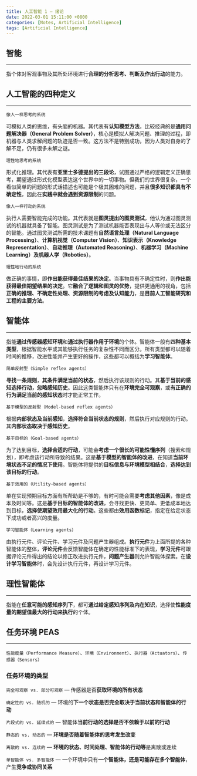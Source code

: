 ```yaml
---
title: 人工智能 1 — 绪论
date: 2022-03-01 15:11:00 +0800
categories: [Notes, Artificial Intelligence]
tags: [Artificial Intelligence]
---
```


## **智能**

---

指个体对客观事物及其所处环境进行**合理的分析思考、判断及作出行动**的能力。



## **人工智能的四种定义**

---

`像人一样思考的系统`

可模拟人类的思维，有头脑的机器。其代表有**认知模型方法**，比较经典的是**通用问题解决器（General Problem Solver）**，核心是模拟人解决问题、推理的过程，即机器与人类求解问题的轨迹是否一致。这方法不是特别成功，因为人类对自身的了解不足，仍有很多未解之谜。



`理性地思考的系统`

形式化推理。其代表有**亚里士多德提出的三段论**，试图通过严格的逻辑定义正确思考，期望通过形式化模型表达这个世界中的一切事物。但我们的世界很复杂，一个看似简单的问题的形式话描述也可能是个极其困难的问题，并且**很多知识都具有不确定性**，因此在**实践中就会遇到资源限制**的问题。



`像人一样行动的系统` 

执行人需要智能完成的功能。其代表就是**图灵提出的图灵测试**，他认为通过图灵测试的机器就具备了智能。图灵测试是为了测试机器能否表现出与人等价或无法区分的智能。通过图灵测试所需的技术课题有**自然语言处理（Natural Language Processing）**、**计算机视觉（Computer Vision）**、**知识表示（Knowledge Representation）**、**自动推理（Automated Reasoning）**、**机器学习（Machine Learning）**及**机器人学（Robotics）**。



`理性地行动的系统`

做正确的事情，即**作出能获得最佳结果的决定**。当事物具有不确定性时，则**作出能获得最佳期望结果的决定**。它**融合了逻辑和图灵的优势**，提供更通用的视角，包括**正确的推理、不确定性处理、资源限制的考虑及认知能力**，是**目前人工智能研究和工程的主要方法**。



## **智能体**

---

指能**通过传感器感知环境**和**通过执行器作用于环境**的个体。智能体一般有**四种基本类型**，根据智能水平或其能够执行任务的复杂性不同而区分。所有类型都可以随着时间的推移，改进性能并产生更好的操作，这些都可以概括为**学习智能体**。

`简单反射型（Simple reflex agents）`

**寻找一条规则**，**其条件满足当前的状态**，然后执行该规则的行动。其**基于当前的感知选择行动，忽略感知历史**。因此这类智能体只有在**环境完全可观察**，或**有正确的行为满足当前的感知状态**时才能正常工作。



`基于模型的反射型（Model-based reflex agents）`

根据**内部状态及当前感知**，**选择符合当前状态的规则**，然后执行对应规则的行动。其**内部状态取决于感知历史**。



`基于目标的（Goal-based agents）`

为了达到目标，**选择合适的行动**，可能会**考虑一个很长的可能性懂序列**（搜索和规划），即考虑该行动所导致的结果。这是**基于模型的智能体的改进**，在知道**当前环境状态不足的情况下使用**。智能体将提供的**目标信息与环境模型相结合**，**选择达到该目标的行动**。



`基于效用的（Utility-based agents）`

单在实现预期目标方面有所帮助是不够的，有时可能会需要**考虑其他因素**，像是成本及时间等。这是**基于目标的智能体的改进**，会寻找更快、更简单、更低成本地达到目标，**选择使期望效用最大化的行动**。这些都由**效用函数标记**，指定在给定状态下成功或者高兴的度量。



`学习智能体（Learning agents）`

由执行元件、评论元件、学习元件及问题产生器组成。**执行元件**为上面所提的各种智能体的整体，**评论元件**会反馈智能体在确定的性能标准下的表现，**学习元件**可跟据评论元件得出的结论以修正改进执行元件，**问题产生器**则允许智能体探索。在**设计学习智能体**时，会先设计执行元件，再设计学习元件。



## **理性智能体**

---

指能在**任意可能的感知序列下**，都可**通过给定感知序列及内在知识**，选择使**性能度量的期望值最大的行动来执行**的个体。



## **任务环境 PEAS**

---

`性能度量（Performance Measure）`、`环境（Environment）`、`执行器（Actuators）`、`传感器（Sensors）`



### **任务环境的类型**

`完全可观察 vs. 部分可观察` — 传感器是否**获取环境的所有状态**

`确定性的 vs. 随机的` — 环境的**下一个状态是否完全取决于当前状态和智能体的行动**

`片段式的 vs. 延续式的` — 智能体**当前行动的选择是否不依赖于以前的行动**

`静态的 vs. 动态的` — **环境是否随着智能体的思考发生改变**

`离散的 vs. 连续的` — **环境的状态、时间处理、智能体的行动等**是离散或连续

`单智能体 vs. 多智能体` — 一个环境中只有**一个智能体，还是可能存在多个智能体**，产生**竞争或协同关系**